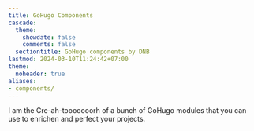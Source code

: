 ```yaml
---
title: GoHugo Components
cascade:
  theme:
    showdate: false
    comments: false
  sectiontitle: GoHugo components by DNB
lastmod: 2024-03-10T11:24:42+07:00
theme:
  noheader: true
aliases:
- components/
---
```


I am the Cre-ah-tooooooorh of a bunch of GoHugo modules that you can use to enrichen and perfect your projects.

